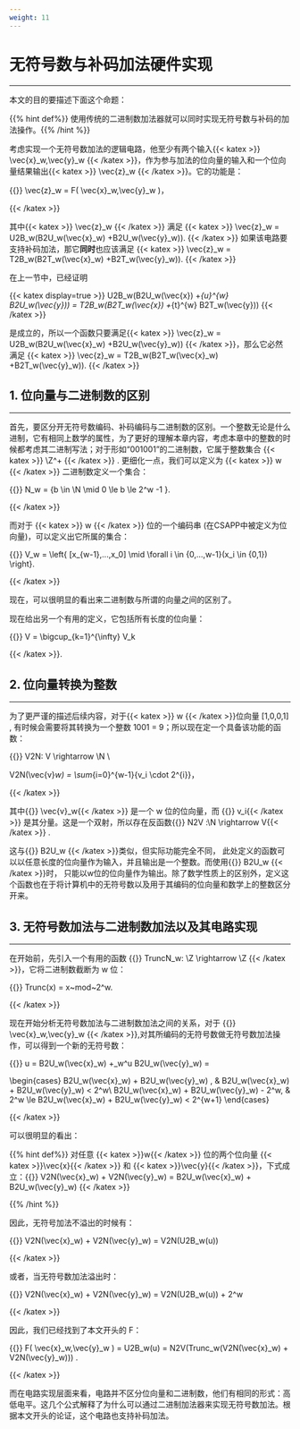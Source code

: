```yaml
---
weight: 11
---
```


# 无符号数与补码加法硬件实现

---

本文的目的要描述下面这个命题：

{{% hint def%}} 使用传统的二进制数加法器就可以同时实现无符号数与补码的加法操作。{{% /hint %}}

考虑实现一个无符号数加法的逻辑电路，他至少有两个输入{{< katex >}} \vec{x}_w,\vec{y}_w {{< /katex >}}，作为参与加法的位向量的输入和一个位向量结果输出{{< katex >}} \vec{z}_w {{< /katex >}}。它的功能是：

{{<katex display=true >}} 
\vec{z}_w = F( \vec{x}_w,\vec{y}_w )，

 {{< /katex >}}

 其中{{< katex >}} \vec{z}_w {{< /katex >}} 满足 {{< katex >}} \vec{z}_w  = U2B_w(B2U_w(\vec{x}_w) +B2U_w(\vec{y}_w)). {{< /katex >}} 如果该电路要支持补码加法，那它**同时**也应该满足  {{< katex >}} \vec{z}_w  = T2B_w(B2T_w(\vec{x}_w) +B2T_w(\vec{y}_w)). {{< /katex >}}

在上一节中，已经证明

{{< katex display=true >}}
U2B_w(B2U_w(\vec{x}) +_{u}^{w} B2U_w(\vec{y})) = T2B_w(B2T_w(\vec{x}) +_{t}^{w} B2T_w(\vec{y}))
{{< /katex >}}

是成立的，所以一个函数只要满足{{< katex >}} \vec{z}_w  = U2B_w(B2U_w(\vec{x}_w) +B2U_w(\vec{y}_w)) {{< /katex >}}，那么它必然满足 {{< katex >}} \vec{z}_w  = T2B_w(B2T_w(\vec{x}_w) +B2T_w(\vec{y}_w)). {{< /katex >}}

## 1. 位向量与二进制数的区别

---

首先，要区分开无符号数编码、补码编码与二进制数的区别。一个整数无论是什么进制，它有相同上数学的属性，为了更好的理解本章内容，考虑本章中的整数的时候都考虑其二进制写法；对于形如“001001”的二进制数，它属于整数集合  {{< katex >}} \Z^+  {{< /katex >}} . 更细化一点，我们可以定义为 {{< katex >}} w  {{< /katex >}} 二进制数定义一个集合：

{{<katex display=true >}} 
N_w = \{b \in \N \mid  0 \le b \le  2^w -1 \}.

 {{< /katex >}}

而对于 {{< katex >}} w  {{< /katex >}} 位的一个编码串 (在CSAPP中被定义为位向量)，可以定义出它所属的集合：

{{<katex display=true >}} 
V_w = \left\{ [x_{w-1},...,x_0] \mid \forall i \in \{0,...,w-1\}(x_i \in {0,1}) \right\}.

 {{< /katex >}}

现在，可以很明显的看出来二进制数与所谓的向量之间的区别了。

现在给出另一个有用的定义，它包括所有长度的位向量：

{{<katex display=true >}} 
V = \bigcup_{k=1}^{\infty} V_k

 {{< /katex >}}.



## 2. 位向量转换为整数

---

为了更严谨的描述后续内容，对于{{< katex >}} w  {{< /katex >}}位向量 [1,0,0,1] , 有时候会需要将其转换为一个整数 1001 = 9；所以现在定一个具备该功能的函数：

{{<katex display=true >}} 
V2N: V \rightarrow \N  \\

V2N(\vec{v}_w) = \sum_{i=0}^{w-1}{v_i \cdot 2^{i}}，

 {{< /katex >}}

其中{{<katex>}} \vec{v}_w{{< /katex >}} 是一个 w 位的位向量，而 {{<katex>}} v_i{{< /katex >}} 是其分量。这是一个双射，所以存在反函数{{<katex>}} N2V :\N \rightarrow V{{< /katex >}} .

这与{{<katex>}} B2U_w {{< /katex >}}类似，但实际功能完全不同， 此处定义的函数可以以任意长度的位向量作为输入，并且输出是一个整数。而使用{{<katex>}} B2U_w {{< /katex >}}时， 只能以w位的位向量作为输出。除了数学性质上的区别外，定义这个函数也在于将计算机中的无符号数以及用于其编码的位向量和数学上的整数区分开来。

## 3. 无符号数加法与二进制数加法以及其电路实现

---

在开始前，先引入一个有用的函数 {{<katex>}} TruncN_w: \Z \rightarrow \Z {{< /katex >}}，它将二进制数截断为 w 位：

{{<katex display=true >}} 
Trunc(x) = x~mod~2^w.

 {{< /katex >}}

现在开始分析无符号数加法与二进制数加法之间的关系，对于 {{<katex>}} \vec{x}_w,\vec{y}_w {{< /katex >}},对其所编码的无符号数做无符号数加法操作，可以得到一个新的无符号数：

{{<katex display=true >}} 
u = B2U_w(\vec{x}_w) +_w^u B2U_w(\vec{y}_w) = 

\begin{cases}
B2U_w(\vec{x}_w) + B2U_w(\vec{y}_w) ,                   & B2U_w(\vec{x}_w) + B2U_w(\vec{y}_w)  < 2^w\\
B2U_w(\vec{x}_w) + B2U_w(\vec{y}_w) - 2^w,         & 2^w \le B2U_w(\vec{x}_w) + B2U_w(\vec{y}_w) < 2^{w+1} 
\end{cases}

 {{< /katex >}}

可以很明显的看出：

{{% hint def%}} 对任意 {{< katex >}}w{{< /katex >}} 位的两个位向量 {{< katex >}}\vec{x}{{< /katex >}} 和 {{< katex >}}\vec{y}{{< /katex >}}，下式成立：{{<katex display=true >}} V2N(\vec{x}_w) + V2N(\vec{y}_w) = B2U_w(\vec{x}_w) + B2U_w(\vec{y}_w) {{< /katex >}}

{{% /hint %}}



因此，无符号加法不溢出的时候有：

{{<katex display=true >}} 
V2N(\vec{x}_w) + V2N(\vec{y}_w) = V2N(U2B_w(u)) 

 {{< /katex >}}

或者，当无符号数加法溢出时：

{{<katex display=true >}} 
V2N(\vec{x}_w) + V2N(\vec{y}_w) = V2N(U2B_w(u)) + 2^w

 {{< /katex >}}

因此，我们已经找到了本文开头的 F：

{{<katex display=true >}} 
 F( \vec{x}_w,\vec{y}_w ) = U2B_w(u) =  N2V(Trunc_w(V2N(\vec{x}_w) + V2N(\vec{y}_w))) .

 {{< /katex >}}

而在电路实现层面来看，电路并不区分位向量和二进制数，他们有相同的形式：高低电平。这几个公式解释了为什么可以通过二进制加法器来实现无符号数加法。根据本文开头的论证，这个电路也支持补码加法。
